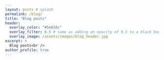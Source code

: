 ```yaml
---
layout: posts # splash
permalink: /blog/
title: "Blog posts"
header:
  overlay_color: "#5e616c"
  overlay_filter: 0.5 # same as adding an opacity of 0.5 to a black background
  overlay_image: /assets/images/blog_header.jpg
excerpt: >
  Blog posts<br />
author_profile: true
---
```




